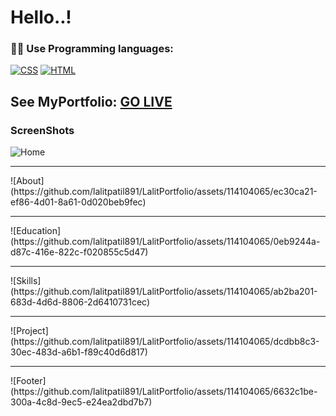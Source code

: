 # Hello..!
### 👨‍💻  Use Programming languages:
<p>
    <a href="#"><img alt="CSS" src="https://img.shields.io/badge/CSS-1572B6.svg?logo=css3&logoColor=white"></a>
    <a href="#"><img alt="HTML" src="https://img.shields.io/badge/HTML-E34F26.svg?logo=html5&logoColor=white"></a>
</p>

## See MyPortfolio: [GO LIVE](https://lalitpatil891.github.io/LalitPortfolio/) 

### ScreenShots
![Home](https://github.com/lalitpatil891/LalitPortfolio/assets/114104065/d23002c9-3328-4b42-a17d-a1f90163ad27) 
<hr>
![About](https://github.com/lalitpatil891/LalitPortfolio/assets/114104065/ec30ca21-ef86-4d01-8a61-0d020beb9fec)
<hr>
![Education](https://github.com/lalitpatil891/LalitPortfolio/assets/114104065/0eb9244a-d87c-416e-822c-f020855c5d47)
<hr>
![Skills](https://github.com/lalitpatil891/LalitPortfolio/assets/114104065/ab2ba201-683d-4d6d-8806-2d6410731cec)
<hr>
![Project](https://github.com/lalitpatil891/LalitPortfolio/assets/114104065/dcdbb8c3-30ec-483d-a6b1-f89c40d6d817)
<hr>
![Footer](https://github.com/lalitpatil891/LalitPortfolio/assets/114104065/6632c1be-300a-4c8d-9ec5-e24ea2dbd7b7)

